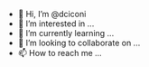 - 👋 Hi, I’m @dciconi
- 👀 I’m interested in ...
- 🌱 I’m currently learning ...
- 💞️ I’m looking to collaborate on ...
- 📫 How to reach me ...

<!---
dciconi/dciconi is a ✨ special ✨ repository because its `README.md` (this file) appears on your GitHub profile.
You can click the Preview link to take a look at your changes.
--->
